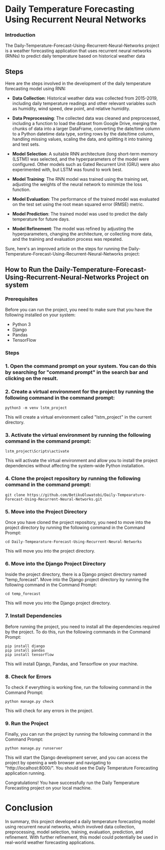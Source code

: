 # Daily Temperature Forecasting Using Recurrent Neural Networks
<h3>Introduction</h3> 
The Daily-Temperature-Forecast-Using-Recurrent-Neural-Networks project is a weather forecasting application that uses recurrent neural networks (RNNs) to predict daily temperature based on historical weather data

## Steps
Here are the steps involved in the development of the daily temperature forecasting model using RNN:

* **Data Collection**: Historical weather data was collected from 2015-2019, including daily temperature readings and other relevant variables such as humidity, wind speed, dew point, and relative humidity.

* **Data Preprocessing**: The collected data was cleaned and preprocessed, including a function to load the dataset from Google Drive, merging the chunks of data into a larger DataFrame, converting the date/time column to a Python datetime data type, sorting rows by the date/time column, handling missing values, scaling the data, and splitting it into training and test sets.

* **Model Selection**: A suitable RNN architecture (long short-term memory (LSTM)) was selected, and the hyperparameters of the model were configured. Other models such as Gated Recurrent Unit (GRU) were also experimented with, but LSTM was found to work best.

* **Model Training**: The RNN model was trained using the training set, adjusting the weights of the neural network to minimize the loss function.

* **Model Evaluation**: The performance of the trained model was evaluated on the test set using the root mean squared error (RMSE) metric.

* **Model Prediction**: The trained model was used to predict the daily temperature for future days.

* **Model Refinement**: The model was refined by adjusting the hyperparameters, changing the architecture, or collecting more data, and the training and evaluation process was repeated.

Sure, here's an improved article on the steps for running the Daily-Temperature-Forecast-Using-Recurrent-Neural-Networks project:

## How to Run the Daily-Temperature-Forecast-Using-Recurrent-Neural-Networks Project on system

### Prerequisites

Before you can run the project, you need to make sure that you have the following installed on your system:

- Python 3
- Django
- Pandas
- TensorFlow

### Steps

### 1. Open the command prompt on your system. You can do this by searching for "command prompt" in the search bar and clicking on the result.

### 2. Create a virtual environment for the project by running the following command in the command prompt:

   ```
   python3 -m venv lstm_project
   ```

   This will create a virtual environment called "lstm_project" in the current directory.

### 3. Activate the virtual environment by running the following command in the command prompt:

   ```
   lstm_project\Scripts\activate
   ```

   This will activate the virtual environment and allow you to install the project dependencies without affecting the system-wide Python installation.

### 4. Clone the project repository by running the following command in the command prompt:

   ```
   git clone https://github.com/BetikuOluwatobi/Daily-Tempearature-Forecast-Using-Recurrent-Neural-Networks.git
   ```
### 5. Move into the Project Directory

Once you have cloned the project repository, you need to move into the project directory by running the following command in the Command Prompt:

```
cd Daily-Tempearature-Forecast-Using-Recurrent-Neural-Networks
```

This will move you into the project directory.

### 6. Move into the Django Project Directory

Inside the project directory, there is a Django project directory named "temp_forecast". Move into the Django project directory by running the following command in the Command Prompt:

```
cd temp_forecast
```

This will move you into the Django project directory.

### 7. Install Dependencies

Before running the project, you need to install all the dependencies required by the project. To do this, run the following commands in the Command Prompt:

```
pip install django
pip install pandas
pip install tensorflow
```

This will install Django, Pandas, and Tensorflow on your machine.

### 8. Check for Errors

To check if everything is working fine, run the following command in the Command Prompt:

```
python manage.py check
```

This will check for any errors in the project.

### 9. Run the Project

Finally, you can run the project by running the following command in the Command Prompt:

```
python manage.py runserver
```

This will start the Django development server, and you can access the project by opening a web browser and navigating to "http://localhost:8000/". You should see the Daily Temperature Forecasting application running.

Congratulations! You have successfully run the Daily Temperature Forecasting project on your local machine.



# Conclusion
In summary, this project developed a daily temperature forecasting model using recurrent neural networks, which involved data collection, preprocessing, model selection, training, evaluation, prediction, and refinement. With further refinement, this model could potentially be used in real-world weather forecasting applications.






